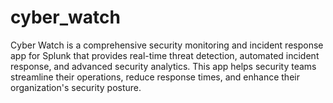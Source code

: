 # cyber_watch
Cyber Watch is a comprehensive security monitoring and incident response app for Splunk that provides real-time threat detection, automated incident response, and advanced security analytics. This app helps security teams streamline their operations, reduce response times, and enhance their organization's security posture.
